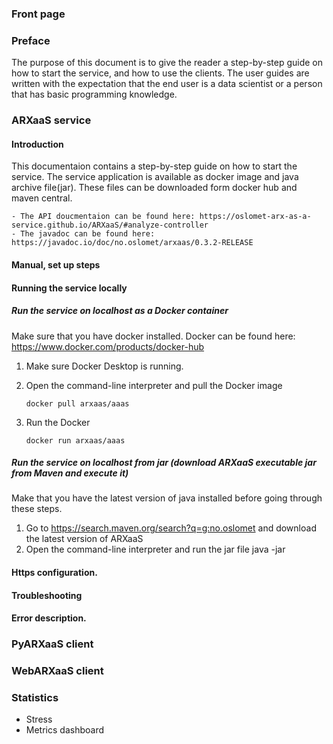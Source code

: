 
### Front page

### Preface

The purpose of this document is to give the reader a step-by-step guide on how to start the service, and how to use the clients. The user guides are written with the expectation that the end user is a data scientist or a person that has basic programming knowledge.

### ARXaaS service

#### Introduction

This documentaion contains a step-by-step guide on how to start the service. The service application is available as docker image and java archive file(jar). These files can be downloaded form docker hub and maven central.

    - The API doucmentaion can be found here: https://oslomet-arx-as-a-service.github.io/ARXaaS/#analyze-controller 
    - The javadoc can be found here: https://javadoc.io/doc/no.oslomet/arxaas/0.3.2-RELEASE

#### Manual, set up steps
#### Running the service locally
##### Run the service on localhost as a Docker container
Make sure that you have docker installed. Docker can be found here: https://www.docker.com/products/docker-hub

 1. Make sure Docker Desktop is running.
 2. Open the command-line interpreter and pull the Docker image

        docker pull arxaas/aaas

 3. Run the Docker

        docker run arxaas/aaas

##### Run the service on localhost from jar (download ARXaaS executable jar from Maven and execute it)
 Make that you have the latest version of java installed before going through these steps.
 
  1. Go to https://search.maven.org/search?q=g:no.oslomet and download the latest version of ARXaaS
  2. Open the command-line interpreter and run the jar file
        java -jar <path to jar>
  
#### Https configuration.
#### Troubleshooting
#### Error description.

### PyARXaaS client

### WebARXaaS client

### Statistics
- Stress
- Metrics dashboard
